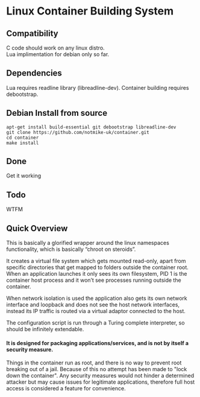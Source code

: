 # Linux Container Building System

## Compatibility
C code should work on any linux distro.  
Lua implimentation for debian only so far.

## Dependencies
Lua requires readline library (libreadline-dev).
Container building requires debootstrap.

## Debian Install from source
    apt-get install build-essential git debootstrap libreadline-dev
    git clone https://github.com/notmike-uk/container.git
    cd container
    make install

## Done
Get it working

## Todo
WTFM

## Quick Overview
This is basically a glorified wrapper around the linux namespaces functionality, which is basically “chroot on steroids”.

It creates a virtual file system which gets mounted read-only, apart from specific directories that get mapped to folders outside the container root. When an application launches it only sees its own filesystem, PID 1 is the container host process and it won’t see processes running outside the container.

When network isolation is used the application also gets its own network interface and loopback and does not see the host network interfaces, instead its IP traffic is routed via a virtual adaptor connected to the host.

The configuration script is run through a Turing complete interpreter, so should be infinitely extendable.

#### It is designed for packaging applications/services, and is not by itself a security measure.
Things in the container run as root, and there is no way to prevent root breaking out of a jail. Because of this no attempt has been made to "lock down the container". Any security measures would not hinder a determined attacker but may cause issues for legitimate applications, therefore full host access is considered a feature for convenience.
